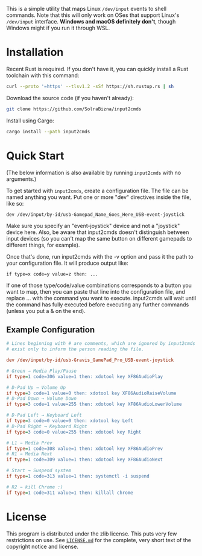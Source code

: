 This is a simple utility that maps Linux `/dev/input` events to shell commands. Note that this will only work on OSes that support Linux's `/dev/input` interface. **Windows and macOS definitely don't**, though Windows might if you run it through WSL.

Installation
============

Recent Rust is required. If you don't have it, you can quickly install a Rust toolchain with this command:

```sh
curl --proto '=https' --tlsv1.2 -sSf https://sh.rustup.rs | sh
```

Download the source code (if you haven't already):

```sh
git clone https://github.com/SolraBizna/input2cmds
```

Install using Cargo:

```sh
cargo install --path input2cmds
```

Quick Start
===========

(The below information is also available by running `input2cmds` with no arguments.)

To get started with `input2cmds`, create a configuration file. The file can be named anything you want. Put one or more "dev" directives inside the file, like so:

```
dev /dev/input/by-id/usb-Gamepad_Name_Goes_Here_USB-event-joystick
```

Make sure you specify an "event-joystick" device and not a "joystick" device here. Also, be aware that input2cmds doesn't distinguish between input devices (so you can't map the same button on different gamepads to different things, for example).

Once that's done, run input2cmds with the -v option and pass it the path to your configuration file. It will produce output like:

```
if type=x code=y value=z then: ...
```

If one of those type/code/value combinations corresponds to a button you want
to map, then you can paste that line into the configuration file, and replace
... with the command you want to execute. input2cmds will wait until the
command has fully executed before executing any further commands (unless you
put a & on the end).

Example Configuration
---------------------

```ini
# Lines beginning with # are comments, which are ignored by input2cmds and
# exist only to inform the person reading the file.

dev /dev/input/by-id/usb-Gravis_GamePad_Pro_USB-event-joystick

# Green → Media Play/Pause
if type=1 code=306 value=1 then: xdotool key XF86AudioPlay

# D-Pad Up → Volume Up
if type=3 code=1 value=0 then: xdotool key XF86AudioRaiseVolume
# D-Pad Down → Volume Down
if type=3 code=1 value=255 then: xdotool key XF86AudioLowerVolume

# D-Pad Left → Keyboard Left
if type=3 code=0 value=0 then: xdotool key Left
# D-Pad Right → Keyboard Right
if type=3 code=0 value=255 then: xdotool key Right

# L1 → Media Prev
if type=1 code=308 value=1 then: xdotool key XF86AudioPrev
# R1 → Media Next
if type=1 code=309 value=1 then: xdotool key XF86AudioNext

# Start → Suspend system
if type=1 code=313 value=1 then: systemctl -i suspend

# R2 → kill Chrome :)
if type=1 code=311 value=1 then: killall chrome
```

License
=======

This program is distributed under the zlib license. This puts very few restrictions on use. See [`LICENSE.md`](LICENSE.md) for the complete, very short text of the copyright notice and license.
